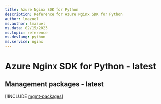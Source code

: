 ```yaml
---
title: Azure Nginx SDK for Python
description: Reference for Azure Nginx SDK for Python
author: lmazuel
ms.author: lmazuel
ms.data: 02/15/2023
ms.topic: reference
ms.devlang: python
ms.service: nginx
---
```

# Azure Nginx SDK for Python - latest

## Management packages - latest
[!INCLUDE [mgmt-packages](nginx-mgmt-index.md)]